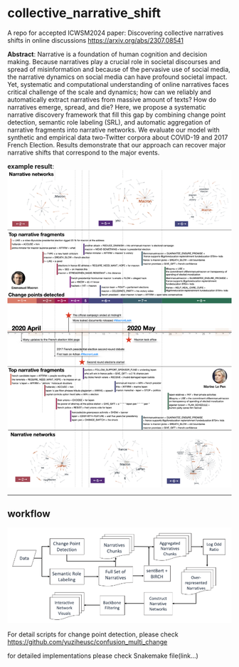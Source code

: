 # collective_narrative_shift

A repo for accepted ICWSM2024 paper: Discovering collective narratives shifts in online discussions https://arxiv.org/abs/2307.08541

**Abstract**: Narrative is a foundation of human cognition and decision making. Because narratives play a crucial role in societal discourses and spread of misinformation and because of the pervasive use of social media, the narrative dynamics on social media can have profound societal impact. Yet, systematic and computational understanding of online narratives faces critical challenge of the scale and dynamics; how can we reliably and automatically extract narratives from massive amount of texts? How do narratives emerge, spread, and die? Here, we propose a systematic narrative discovery framework that fill this gap by combining change point detection, semantic role labeling (SRL), and automatic aggregation of narrative fragments into narrative networks. We evaluate our model with synthetic and empirical data two-Twitter corpora about COVID-19 and 2017 French Election. Results demonstrate that our approach can recover major narrative shifts that correspond to the major events.

**example result**:
![2017 French election](visuals/french_election_local.jpeg)

---

## workflow

![workflow](visuals/flow_chart.png)

For detail scripts for change point detection, please check https://github.com/yuziheusc/confusion_multi_change

for detailed implementations please check Snakemake file(link...) 
